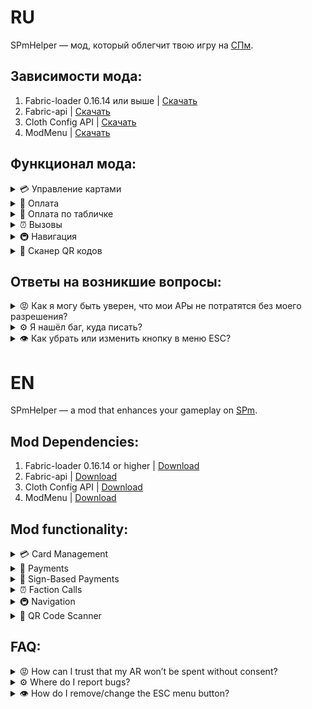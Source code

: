 # RU
SPmHelper — мод, который облегчит твою игру на [СПм](https://spworlds.ru).

## Зависимости мода:
1. Fabric-loader 0.16.14 или выше | [Скачать](https://fabricmc.net/use/installer/)
2. Fabric-api | [Скачать](https://modrinth.com/mod/fabric-api)
3. Cloth Config API | [Скачать](https://modrinth.com/mod/cloth-config)
4. ModMenu | [Скачать](https://modrinth.com/mod/modmenu)

## Функционал мода:
<details>
<summary> <a name="management card"> </a> 💳 Управление картами </summary>

📥 **Чтобы добавить вашу карту в мод, вам нужно:**
1. Войти на сервер СПм в майнкрафте.
2. Перейдите на [сайт](https://spworlds.ru) и зарегистрируйтесь через дискорд.
3. Перейдите во вкладку [«Кошелёк»](https://spworlds.ru/spm/wallet).
4. Выберите нужную карту и нажмите на первую эконку стрелочки «Поделиться».
5. Нажмите «Сгенерировать новый API токен» -> «Далее» -> «Сгенерировать».
6. Перейдите в игру и нажмите кнопку "Принять".

> Теперь вы добавили так свою карту в мод, можете перейти в оплату или в настройки для дальнейших действий

⚙️ **Чтобы настроить ваши карты, вам нужно:**
1. Откройте главное меню (по умолчанию на "H").
2. Перейдите в настройки.
3. Выберите доступную карту.
4. Выберите действие для карты:

   4.1 Удалить: Удаляет выбранную карту из вашего конфига. Чтобы добавить её заново, проделайте действия по добавлению снова.

   4.1 Изменить имя: Изменяет имя карты исключительно в моде. На сайте данные изменения никак не отобразятся.

   4.2 Выбрать для оплаты: Выбирает карту как основную, с которой будет производиться оплата.

</details>

<details>
<summary> <a name="payment"> </a> 💸 Оплата </summary>

⏩ **Чтобы оплатить, вам нужно:**
1. Зайти в любой мир или на любой сервер.
2. Открыть меню оплаты, по умолчанию на «P».
3. Выбрать оплату по «Никнейму» или «Карте».
4. Вбить нужные данные в поля:

   💳 **«Карта»:**

   - 4.1. Номер карты, на которую вы хотите совершить перевод.

   👤 **«Никнейм»:**
   - 4.1. Никнейм игрока.
   - 4.1.1. В правом выпадающем списке выбрать карту, на которую вы хотите перевести АРы.

   4.2. Сумма, которую вы хотите перевести. От 1 до 10000 АР.

   4.3. Комментарий. Комментарий в итоге будет содержать: `Ваш никнейм: Ваш комментарий`. Учтите, что комментарий может быть **максимум 32 символа**, с учётом длины вашего никнейма и ": ".

5. Нажать кнопку «Перевести».

</details>

<details>
<summary>🚩 Оплата по табличке </summary>

🛑 **Чтобы создать оплату по табличке, вам нужно:**
1. Установить любую табличку на сервере СПм.
2. Написать на табличке следующий текст:

   2.1. #SPmHPay | Обозначение таблички.

   2.2. 00001 | Карта, на которую будет совершён перевод.

   2.3. 64 АР | Сумма АР, от 1 до 10000. "АР" писать нужно обязательно.

   2.4. Комментарий | Что будет написано при отправке платежа.

3. Заламинировать табличку пчелиной сотой.

> **Оплата будет производится, когда вы нажимаете правой кнопкой мыши по табличке, а после подтверждаете платёж в открывшемся экране.**
</details>

<details>
<summary>⏰ Вызовы </summary>

📲 **Чтобы вызвать структуру, вам нужно:**
1. Зайти на любой сервер или мир.
2. Авторизироваться (нажать кнопку или прописать /spmhelper auth).
3. Открыть меню вызовов (по умолчанию на P).
4. Вбить следующие данные:

   4.1 Выбрать - указывать координаты или нет (указать их можно только будучи на сервере СПм).

   4.2 Написать комментарий (опционально если вы указали координаты то можно не писать комментарий).

5. Выбрать и нажать на кнопку структуры, которую вы хотите вызвать.

> За спам вызовами вы можете получить инвойс от структуры которую вы вызываете.

🛑📲 **Вызов структуры по табличке:**
1. Установить любую табличку на сервере СПм.
2. Написать на табличке следующий текст:

   2.1. #SPmHCall | Обозначение таблички.

   2.2. Детектив ; ФСБ ; Банкир ; Гид | Структура, которая будет вызвана.

   2.3. Комментарий | Что будет написано при отправке платежа.

3. Заламинировать табличку пчелиной сотой.

`При нажатии будет экран подтверждения вызова.`
> За спам вызовами вы можете получить инвойс от структуры которую вы вызываете.
</details>

<details>
<summary> <a name="nav"> </a>🚇 Навигация </summary>

🚧 **Позволяет увидеть, на какой ветке вы сейчас находитесь.**

`Берётся блок, а не ваша координата. Если вы стоите на 50.001 то отображаться будет 51.`

⚙️ **Доступные настройки:**
1. Включение / Выключение. По умолчанию включено.
2. Расположение по Y и X (высота и ширина экрана). По умолчанию: 50% X, 1% Y - сверху по-середине. 
3. Размер. По умолчанию 100%.

</details>


<details>
<summary> <a name="nav"> </a>🔐 Сканер QR кодов </summary>

🕹️ **Позволяет сканировать QR код с мап арта для дальнейшего перехода по ссылке.**

После сканирования у вас откроется экран, для перехода по ссылке которую вы отсканировали.`По умолчанию сканирование стоит на R. Можно изменить в настройках управления.`Для лучшего сканирования нажмите F1.
</details>


## Ответы на возникшие вопросы:
<details>
<summary> <a name="leave-my-money"> </a>😡 Как я могу быть уверен, что мои АРы не потратятся без моего разрешения? </summary>

> Ваши данные, а именно token и id вашей карты, хранятся исключительно на вашем компьютере в папке ./config/spmhelper и нигде больше, кроме сайта СПм.

</details>

<details>
<summary> <a name="spmhelperbot"> </a>⚙️ Я нашёл баг, куда писать? </summary>

> Напишите нашему телеграм боту для тех поддержки - https://t.me/SPmHelperBOT
> 
> Или в наш дискорд - https://discord.gg/49gTwXAqDK

</details>

<details>  
<summary> <a name="spmhelperbutton"> </a>👁️ Как убрать или изменить кнопку в меню ESC?</summary>  

> - Чтобы **убрать** кнопку из главного меню, перейдите в **Моды (ModMenu) → SPmHelper → Настройки** и измените значение поля с *"Да"* на *"Нет"*.
> - Чтобы **изменить путь**, по которому ведёт кнопка, нажмите на соответствующее поле ниже. По умолчанию настроен переход в главное меню мода.
</details>  

# EN
SPmHelper — a mod that enhances your gameplay on [SPm](https://spworlds.ru).

## Mod Dependencies:
1. Fabric-loader 0.16.14 or higher | [Download](https://fabricmc.net/use/installer/)
2. Fabric-api | [Download](https://modrinth.com/mod/fabric-api)
3. Cloth Config API | [Download](https://modrinth.com/mod/cloth-config)
4. ModMenu | [Download](https://modrinth.com/mod/modmenu)

## Mod functionality:
<details>  
<summary> <a name="management card"> </a> 💳 Card Management </summary>  

📥 **To add your card to the mod, follow these steps:**
1. Log in to an SPm Minecraft server.
2. Visit the [SPm website](https://spworlds.ru) and register via Discord.
3. Go to the [Wallet](https://spworlds.ru/spm/wallet) section.
4. Select the desired card and click the first arrow icon ("Share").
5. Click "Generate new API token" → "Next" → "Generate."
6. Return to the game and press the "Accept" button.

> Now your card is added to the mod. You can proceed to payments or settings for further actions.

⚙️ **To configure your cards:**
1. Open the main menu (default key: "H").
2. Go to Settings.
3. Select an available card.
4. Choose an action for the card:

   4.1 **Delete**: Removes the selected card from your config. To re-add it, repeat the steps above.

   4.2 **Rename**: Changes the card's name (only within the mod; no changes on the website).

   4.3 **Set as default for payments**: Marks the card as the primary one for transactions.

</details>  

<details>  
<summary> <a name="payment"> </a> 💸 Payments </summary>  

⏩ **To make a payment:**
1. Join any world or server.
2. Open the payment menu (default key: "P").
3. Choose payment by **Username** or **Card**.
4. Enter the required details:

   💳 **"Card" option:**
   - 4.1. The recipient's card number.

   👤 **"Username" option:**
   - 4.1. The player's username.
   - 4.1.1. Select the recipient's card from the dropdown menu.

   4.2. Enter the amount (1 to 10,000 AR).

   4.3. Add a comment (optional). The final comment will display as: `YourUsername: YourComment`.  
   *Note: The comment must not exceed 32 characters (including your username and ": ").*

5. Click "Send."

</details>  

<details>  
<summary>🚩 Sign-Based Payments </summary>  

🛑 **To create a payment sign:**
1. Place any sign on an SPm server.
2. Write the following text on it:

   2.1. `#SPmHPay` | Identifies the sign as a payment request.

   2.2. `00001` | The recipient's card number.

   2.3. `64 AR` | The amount (1–10,000 AR). *"AR" is mandatory.*

   2.4. `Comment` | The message attached to the payment.

3. Wax the sign with honeycomb to finalize it.

> **Payment is processed when you right-click the sign and confirm the transaction in the pop-up menu.**
</details>  

<details>  
<summary>⏰ Faction Calls </summary>  

📲 **To call a faction:**
1. Join any world or server.
2. Authenticate (press the auth button or run `/spmhelper auth`).
3. Open the faction menu (default key: "P").
4. Enter the details:

   4.1 Toggle whether to include coordinates (only works on SPm servers).

   4.2 Add a comment (optional if coordinates are provided).

5. Click the button of the faction you wish to call.

> *Excessive calls may result in an invoice from the faction.*

🛑📲 **Sign-Based Faction Calls:**
1. Place any sign on an SPm server.
2. Write:

   2.1. `#SPmHCall` | Identifies the sign as a call request.

   2.2. `Detective ; FSB ; Banker ; Guide` | The faction to call.

   2.3. `Comment` | The attached message.

3. Wax the sign with honeycomb.

`Right-clicking the sign opens a confirmation screen.`
> *Spamming calls may result in an invoice.*
</details>  

<details>  
<summary> <a name="nav"> </a>🚇 Navigation </summary>  

🚧 **Displays your current metro branch.**

*Note: The mod tracks block coordinates, not player position. Standing at 50.001 will display as 51.*

⚙️ **Settings:**
1. Toggle On/Off (default: On).
2. Adjust Y/X position (default: 50% X, 1% Y — centered top).
3. Scale size (default: 100%).

</details>  

<details>  
<summary> <a name="nav"> </a>🔐 QR Code Scanner </summary>  

🕹️ **Scans QR codes from map art for quick link access.**

After scanning, a screen opens to navigate to the link. *Default scan key: R (rebindable in controls). For better accuracy, press F1 to hide the HUD.*
</details>  

## FAQ:
<details>  
<summary> <a name="leave-my-money"> </a>😡 How can I trust that my AR won’t be spent without consent? </summary>  

> Your data (card token and ID) is stored ONLY on your computer in `./config/spmhelper` and SPm’s website—nowhere else.

</details>  

<details>  
<summary> <a name="spmhelperbot"> </a>⚙️ Where do I report bugs? </summary>  

> Contact our Telegram bot: [https://t.me/SPmHelperBOT](https://t.me/SPmHelperBOT)  
> Or join our Discord: [https://discord.gg/49gTwXAqDK](https://discord.gg/49gTwXAqDK)

</details>  

<details>  
<summary> <a name="spmhelperbutton"> </a>👁️ How do I remove/change the ESC menu button? </summary>  

> - **To remove**: Open **Mods (ModMenu) → SPmHelper → Settings** and toggle the button from *"Yes"* to *"No"*.
> - **To customize the button’s function**: Edit the target path below. Default: opens the mod’s main menu.
</details>
